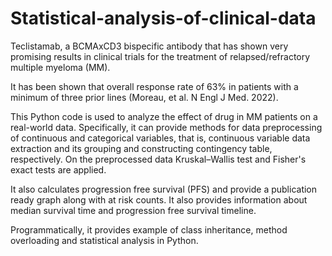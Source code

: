 # Statistical-analysis-of-clinical-data
Teclistamab, a BCMAxCD3 bispecific antibody that has shown very promising results in clinical trials 
for the treatment of relapsed/refractory multiple myeloma (MM).

It has been shown that overall response rate of 63% in patients 
with a minimum of three prior lines (Moreau, et al. N Engl J Med. 2022). 

This Python code is used to analyze the effect of drug in MM patients on a real-world data.
Specifically, it can provide methods for data preprocessing of continuous and categorical variables, that is, 
continuous variable data extraction and its grouping and constructing contingency table, respectively.
On the preprocessed data Kruskal–Wallis test and Fisher's exact tests are applied.

It also calculates progression free survival (PFS) and provide a publication ready graph along with at risk counts.
It also provides information about median survival time and progression free survival timeline.

Programmatically, it provides example of class inheritance, method overloading and 
statistical analysis in Python.
